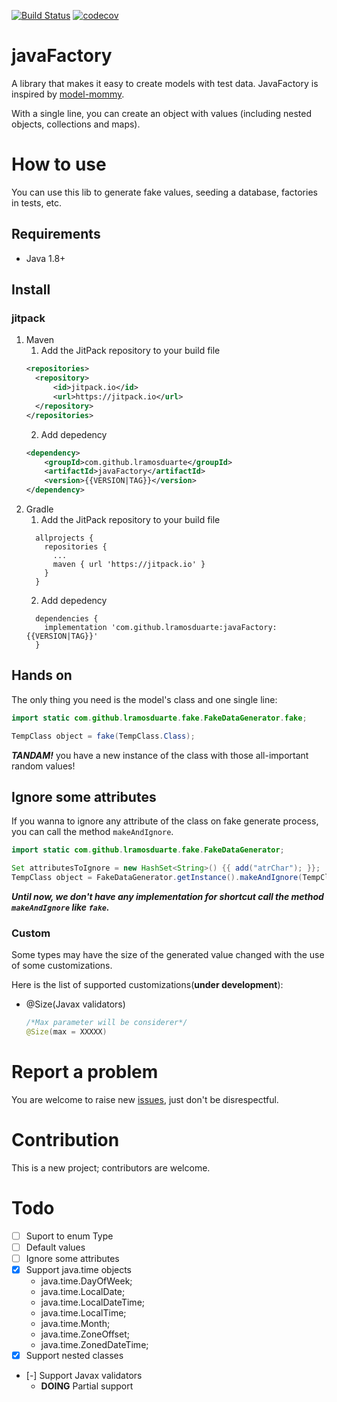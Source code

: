 [![Build Status](https://travis-ci.org/lramosduarte/javaFactory.svg?branch=master)](https://travis-ci.org/lramosduarte/javaFactory) [![codecov](https://codecov.io/gh/lramosduarte/javaFactory/branch/master/graph/badge.svg)](https://codecov.io/gh/lramosduarte/javaFactory)

# javaFactory
A library that makes it easy to create models with test data. JavaFactory is inspired by [model-mommy](https://model-mommy.readthedocs.io/en/latest/index.html).

With a single line, you can create an object with values (including nested objects, collections and maps).

# How to use

You can use this lib to generate fake values, seeding a database, factories in tests, etc.

## Requirements

- Java 1.8+

## Install
### jitpack

1. Maven
    1. Add the JitPack repository to your build file
    ```xml
    <repositories>
      <repository>
          <id>jitpack.io</id>
          <url>https://jitpack.io</url>
      </repository>
    </repositories>
    ```
    2. Add depedency
    ```xml
    <dependency>
        <groupId>com.github.lramosduarte</groupId>
        <artifactId>javaFactory</artifactId>
        <version>{{VERSION|TAG}}</version>
    </dependency>
    ```
2. Gradle
    1. Add the JitPack repository to your build file
    ```
      allprojects {
        repositories {
          ...
          maven { url 'https://jitpack.io' }
        }
      }
    ```
    2. Add depedency
    ```
      dependencies {
        implementation 'com.github.lramosduarte:javaFactory:{{VERSION|TAG}}'
      }
    ```

## Hands on

The only thing you need is the model's class and one single line:

```java
import static com.github.lramosduarte.fake.FakeDataGenerator.fake;

TempClass object = fake(TempClass.Class);
```
***TANDAM!*** you have a new instance of the class with those all-important random values!

## Ignore some attributes

If you wanna to ignore any attribute of the class on fake generate process, you can call the method `makeAndIgnore`.

```java
import static com.github.lramosduarte.fake.FakeDataGenerator;

Set attributesToIgnore = new HashSet<String>() {{ add("atrChar"); }};
TempClass object = FakeDataGenerator.getInstance().makeAndIgnore(TempClass.class, attributesToIgnore);
```

***Until now, we don't have any implementation for shortcut call the method `makeAndIgnore` like `fake`.***

### Custom
Some types may have the size of the generated value changed with the use of some customizations.

Here is the list of supported customizations(**under development**):
  - @Size(Javax validators)
    ```java
    /*Max parameter will be considerer*/
    @Size(max = XXXXX)
    ```

# Report a problem

You are welcome to raise new [issues](https://github.com/lramosduarte/javaFactory/issues), just
don't be disrespectful.

# Contribution

This is a new project; contributors are welcome.


# Todo
- [ ] Suport to enum Type
- [ ] Default values
- [ ] Ignore some attributes
- [X] Support java.time objects
  * java.time.DayOfWeek;
  * java.time.LocalDate;
  * java.time.LocalDateTime;
  * java.time.LocalTime;
  * java.time.Month;
  * java.time.ZoneOffset;
  * java.time.ZonedDateTime;
- [X] Support nested classes
- [-] Support Javax validators
    * **DOING** Partial support
